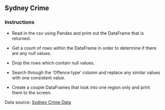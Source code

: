 ## Sydney Crime

### Instructions

* Read in the csv using Pandas and print out the DataFrame that is returned.

* Get a count of rows within the DataFrame in order to determine if there are any null values.

* Drop the rows which contain null values.

* Search through the ‘Offence type’ column and replace any similar values with one consistent value.

* Create a couple DataFrames that look into one region only and print them to the screen.

Data source: [Sydney Crime Data](https://data.nsw.gov.au/data/dataset/crime-data-by-offence/resource/a0ade5c2-10b8-46a3-9441-01fd129dc80b)
